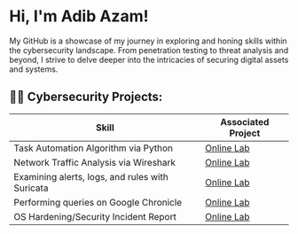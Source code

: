 <h1>Hi, I'm Adib Azam! </h1>
My GitHub is a showcase of my journey in exploring and honing skills within the cybersecurity landscape. 
From penetration testing to threat analysis and beyond, I strive to delve deeper into the intricacies of securing digital assets and systems.

<h2>👨‍💻 Cybersecurity Projects:</h2>

| Skill                                         | Associated Project         |
|-----------------------------------------------|----------------------------|
| Task Automation Algorithm via Python| <a href="https://github.com/adibazam/Task-Automation-Algorithm-via-Python/blob/main/Python%20Task%20Automation%20Lab.ipynb">Online Lab</a>|
| Network Traffic Analysis via Wireshark      | <a href="https://github.com/adibazam/Network-Traffic-Analysis-via-Wireshark">Online Lab</a>|
| Examining alerts, logs, and rules with Suricata                  | <a href="https://github.com/adibazam/Examine-alerts-logs-and-rules-with-Suricata">Online Lab|
| Performing queries on Google Chronicle | <a href="https://github.com/adibazam/Performing-queries-on-Chronicle">Online Lab|
| OS Hardening/Security Incident Report                           | <a href="https://github.com/adibazam/OS-Hardening-Lab/tree/main">Online Lab</a>|
